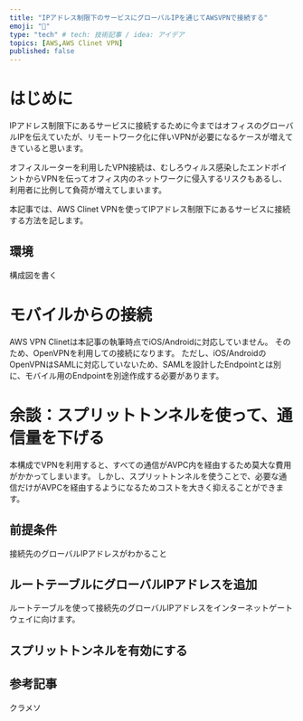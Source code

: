 ```yaml
---
title: "IPアドレス制限下のサービスにグローバルIPを通じてAWSVPNで接続する"
emoji: "🐙"
type: "tech" # tech: 技術記事 / idea: アイデア
topics: [AWS,AWS Clinet VPN]
published: false
---
```


# はじめに
IPアドレス制限下にあるサービスに接続するために今まではオフィスのグローバルIPを伝えていたが、リモートワーク化に伴いVPNが必要になるケースが増えてきていると思います。

オフィスルーターを利用したVPN接続は、むしろウィルス感染したエンドポイントからVPNを伝ってオフィス内のネットワークに侵入するリスクもあるし、利用者に比例して負荷が増えてしまいます。

本記事では、AWS Clinet VPNを使ってIPアドレス制限下にあるサービスに接続する方法を記します。

## 環境
構成図を書く

##


# モバイルからの接続
AWS VPN Clinetは本記事の執筆時点でiOS/Androidに対応していません。
そのため、OpenVPNを利用しての接続になります。
ただし、iOS/AndroidのOpenVPNはSAMLに対応していないため、SAMLを設計したEndpointとは別に、モバイル用のEndpointを別途作成する必要があります。



# 余談：スプリットトンネルを使って、通信量を下げる
本構成でVPNを利用すると、すべての通信がAVPC内を経由するため莫大な費用がかかってしまいます。
しかし、スプリットトンネルを使うことで、必要な通信だけがAVPCを経由するようになるためコストを大きく抑えることができます。

## 前提条件
接続先のグローバルIPアドレスがわかること

## ルートテーブルにグローバルIPアドレスを追加
ルートテーブルを使って接続先のグローバルIPアドレスをインターネットゲートウェイに向けます。

## スプリットトンネルを有効にする



## 参考記事
クラメソ
